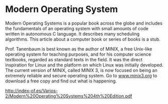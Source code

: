 
# Modern Operating System

Modern Operating Systems is a popular book across the globe and includes the fundamentals of an operating system with small amounts of code written in autonomous C language. It describes many scheduling algorithms. This article about a computer book or series of books is a stub.

Prof. Tanenbaum is best known as the author of MINIX, a free Unix-like operating system for teaching purposes, and for his computer science textbooks, regarded as standard texts in the field. It was the direct inspiration for Linux and the platform on which Linux was initially developed. The current version of MINIX, called MINIX 3, is now focused on being an extremely reliable and secure operating system. Go to www.minix3.org to download a free copy and find out what is happening.


http://index-of.es/Varios-2/Modern%20Operating%20Systems%204th%20Edition.pdf
